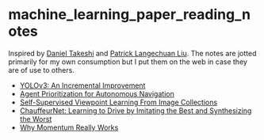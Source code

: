 # machine_learning_paper_reading_notes

Inspired by [Daniel Takeshi][1] and [Patrick Langechuan Liu][2]. The notes are jotted primarily for my own consumption but I put them on the web in case they are of use to others. 

[1]: https://github.com/DanielTakeshi/Paper_Notes 
[2]: https://patrick-llgc.github.io/Learning-Deep-Learning/


* [YOLOv3: An Incremental Improvement](https://github.com/lilipads/machine_learning_paper_reading_notes/blob/master/yolo_v3.md)
* [Agent Prioritization for Autonomous Navigation](https://github.com/lilipads/machine_learning_paper_reading_notes/blob/master/Agent_Prioritization_for_Autonomous_Navigation.md)
* [Self-Supervised Viewpoint Learning From Image Collections](https://github.com/lilipads/machine_learning_paper_reading_notes/blob/master/Self-Supervised-Viewpoint-Learning.md)
* [ChauffeurNet: Learning to Drive by Imitating the Best and Synthesizing the Worst](https://github.com/lilipads/machine_learning_paper_reading_notes/blob/master/ChauffeurNet.md)
* [Why Momentum Really Works](https://github.com/lilipads/machine_learning_paper_reading_notes/blob/master/momentum.md)

